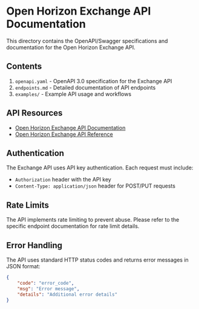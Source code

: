 # Open Horizon Exchange API Documentation

This directory contains the OpenAPI/Swagger specifications and documentation for the Open Horizon Exchange API.

## Contents

1. `openapi.yaml` - OpenAPI 3.0 specification for the Exchange API
2. `endpoints.md` - Detailed documentation of API endpoints
3. `examples/` - Example API usage and workflows

## API Resources

- [Open Horizon Exchange API Documentation](https://github.com/open-horizon/exchange-api)
- [Open Horizon Exchange API Reference](https://github.com/open-horizon/exchange-api/blob/master/README.md)

## Authentication

The Exchange API uses API key authentication. Each request must include:
- `Authorization` header with the API key
- `Content-Type: application/json` header for POST/PUT requests

## Rate Limits

The API implements rate limiting to prevent abuse. Please refer to the specific endpoint documentation for rate limit details.

## Error Handling

The API uses standard HTTP status codes and returns error messages in JSON format:

```json
{
    "code": "error_code",
    "msg": "Error message",
    "details": "Additional error details"
}
``` 